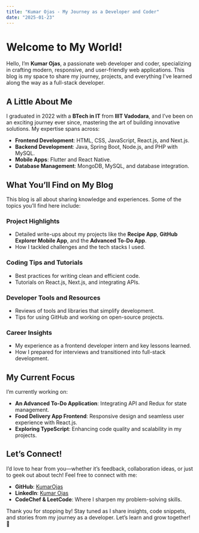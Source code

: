 ```yaml
---
title: "Kumar Ojas - My Journey as a Developer and Coder"
date: "2025-01-23"
---
```


# Welcome to My World!

Hello, I’m **Kumar Ojas**, a passionate web developer and coder, specializing in crafting modern, responsive, and user-friendly web applications. This blog is my space to share my journey, projects, and everything I’ve learned along the way as a full-stack developer.

## A Little About Me

I graduated in 2022 with a **BTech in IT** from **IIIT Vadodara**, and I’ve been on an exciting journey ever since, mastering the art of building innovative solutions. My expertise spans across:

- **Frontend Development**: HTML, CSS, JavaScript, React.js, and Next.js.
- **Backend Development**: Java, Spring Boot, Node.js, and PHP with MySQL.
- **Mobile Apps**: Flutter and React Native.
- **Database Management**: MongoDB, MySQL, and database integration.

## What You’ll Find on My Blog

This blog is all about sharing knowledge and experiences. Some of the topics you’ll find here include:

### Project Highlights
- Detailed write-ups about my projects like the **Recipe App**, **GitHub Explorer Mobile App**, and the **Advanced To-Do App**.
- How I tackled challenges and the tech stacks I used.

### Coding Tips and Tutorials
- Best practices for writing clean and efficient code.
- Tutorials on React.js, Next.js, and integrating APIs.

### Developer Tools and Resources
- Reviews of tools and libraries that simplify development.
- Tips for using GitHub and working on open-source projects.

### Career Insights
- My experience as a frontend developer intern and key lessons learned.
- How I prepared for interviews and transitioned into full-stack development.

## My Current Focus

I’m currently working on:

- **An Advanced To-Do Application**: Integrating API and Redux for state management.
- **Food Delivery App Frontend**: Responsive design and seamless user experience with React.js.
- **Exploring TypeScript**: Enhancing code quality and scalability in my projects.

## Let’s Connect!

I’d love to hear from you—whether it’s feedback, collaboration ideas, or just to geek out about tech! Feel free to connect with me:

- **GitHub**: [KumarOjas](https://github.com/KumarOjas)
- **LinkedIn**: [Kumar Ojas](https://www.linkedin.com/in/kumarojas)
- **CodeChef & LeetCode**: Where I sharpen my problem-solving skills.

Thank you for stopping by! Stay tuned as I share insights, code snippets, and stories from my journey as a developer. Let’s learn and grow together! 🚀
